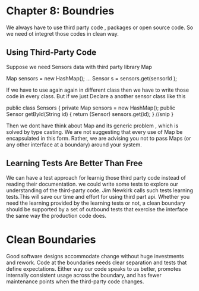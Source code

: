 # Chapter 8: Boundries
We always have to use third party code  , packages or open source code. So we need ot integret those codes in clean way. 

## Using Third-Party Code
Suppose we need Sensors data with third party library Map

Map<Sensor> sensors = new HashMap<Sensor>();
...
Sensor s = sensors.get(sensorId );
  
If we have to use again again in different class then we have to write those code in every class. But if we just Declare a another sensor class like this

public class Sensors {
private Map sensors = new HashMap();
public Sensor getById(String id) {
return (Sensor) sensors.get(id);
}
//snip
}

Then we dont have think about Map and its generic problem , which is solved by type casting. We are not suggesting that every use of Map be encapsulated in this form. Rather, we
are advising you not to pass Maps (or any other interface at a boundary) around your
system.
## Learning Tests Are Better Than Free
We can have a test approach for learnig those third party code instead of reading their documentation. we could write some
tests to explore our understanding of the third-party code. Jim Newkirk calls such tests
learning tests.This will save our time and effort for using third part api. Whether you need the learning provided by the learning tests or not, a clean boundary
should be supported by a set of outbound tests that exercise the interface the same way the
production code does.

# Clean Boundaries
Good software
designs accommodate change without huge investments and rework. Code at the boundaries needs clear separation and tests that define expectations. Either way our code speaks to us better,
promotes internally consistent usage across the boundary, and has fewer maintenance
points when the third-party code changes.



